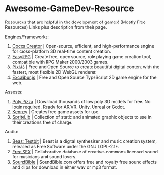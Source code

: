 # Awesome-GameDev-Resource

Resources that are helpful in the development of games! (Mostly Free Resources)
Links plus description from their page.


Engines/Frameworks:
1. [Cocos Creator](https://www.cocos.com/en) | Open-source, efficient, and high-performance engine for cross-platform 3D real-time content creation.
2. [EasyRPG](https://easyrpg.org/) | Create free, open source, role playing game creation tool, compatible with RPG Maker 2000/2003 games.
3. [PixiJS](https://pixijs.com/) | Free and Open Source to create beautiful digital content with the fastest, most flexible 2D WebGL renderer.
4. [Excalibur.js](https://excaliburjs.com/) | Free and Open Source TypeScript 2D game engine for the web.

Assests: 
1. [Poly Pizza](https://poly.pizza/) | Download thousands of low poly 3D models for free. No login required. Ready for AR/VR, Unity, Unreal or Godot.
2. [Kenney](https://kenney.nl/assets) | Creates free game assets for use.
3. [SpriteLib](https://www.widgetworx.com/projects/sl.html) | Collection of static and animated graphic objects to use in their creations free of charge.

Audio:
1. [Beast Testbit](https://beast.testbit.eu/) | Beast is a digital synthesizer and music creation system, released as Free Software under the GNU LGPL-2.1+.
2. [Free SFX](https://freesound.org/) | Collaborative database of creative-commons licensed sound for musicians and sound lovers.
3. [SoundBible](http://soundbible.com/) | SoundBible.com offers free and royalty free sound effects and clips for download in either wav or mp3 format.


